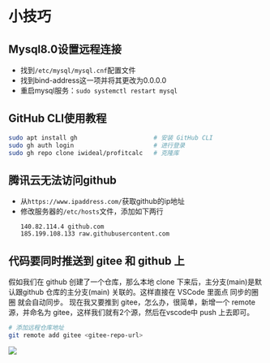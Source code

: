 # 小技巧
## Mysql8.0设置远程连接
  - 找到`/etc/mysql/mysql.cnf`配置文件
  - 找到bind-address这一项并将其更改为0.0.0.0
  - 重启mysql服务：`sudo systemctl restart mysql`

## GitHub CLI使用教程  
```bash
sudo apt install gh                     # 安装 GitHub CLI  
sudo gh auth login                      # 进行登录
sudo gh repo clone iwideal/profitcalc   # 克隆库
```
## 腾讯云无法访问github
- 从`https://www.ipaddress.com/`获取github的ip地址
- 修改服务器的`/etc/hosts`文件，添加如下两行
    ```
    140.82.114.4 github.com
    185.199.108.133 raw.githubusercontent.com
    ```
## 代码要同时推送到 gitee 和 github 上
假如我们在 github 创建了一个仓库，那么本地 clone 下来后，主分支(main)是默认跟github 仓库的主分支(main) 关联的。这样直接在 VSCode 里面点 同步的圈圈 就会自动同步。
现在我又要推到 gitee，怎么办，很简单，新增一个 remote 源，并命名为 gitee，这样我们就有2个源，然后在vscode中 push 上去即可。
```bash
# 添加远程仓库地址
git remote add gitee <gitee-repo-url>
```
![](https://picgo.dalualex.com/20241227143035.png)


